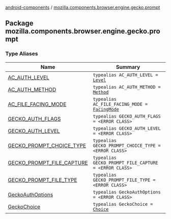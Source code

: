 [android-components](../index.md) / [mozilla.components.browser.engine.gecko.prompt](./index.md)

## Package mozilla.components.browser.engine.gecko.prompt

### Type Aliases

| Name | Summary |
|---|---|
| [AC_AUTH_LEVEL](-a-c_-a-u-t-h_-l-e-v-e-l.md) | `typealias AC_AUTH_LEVEL = `[`Level`](../mozilla.components.concept.engine.prompt/-prompt-request/-authentication/-level/index.md) |
| [AC_AUTH_METHOD](-a-c_-a-u-t-h_-m-e-t-h-o-d.md) | `typealias AC_AUTH_METHOD = `[`Method`](../mozilla.components.concept.engine.prompt/-prompt-request/-authentication/-method/index.md) |
| [AC_FILE_FACING_MODE](-a-c_-f-i-l-e_-f-a-c-i-n-g_-m-o-d-e.md) | `typealias AC_FILE_FACING_MODE = `[`FacingMode`](../mozilla.components.concept.engine.prompt/-prompt-request/-file/-facing-mode/index.md) |
| [GECKO_AUTH_FLAGS](-g-e-c-k-o_-a-u-t-h_-f-l-a-g-s.md) | `typealias GECKO_AUTH_FLAGS = <ERROR CLASS>` |
| [GECKO_AUTH_LEVEL](-g-e-c-k-o_-a-u-t-h_-l-e-v-e-l.md) | `typealias GECKO_AUTH_LEVEL = <ERROR CLASS>` |
| [GECKO_PROMPT_CHOICE_TYPE](-g-e-c-k-o_-p-r-o-m-p-t_-c-h-o-i-c-e_-t-y-p-e.md) | `typealias GECKO_PROMPT_CHOICE_TYPE = <ERROR CLASS>` |
| [GECKO_PROMPT_FILE_CAPTURE](-g-e-c-k-o_-p-r-o-m-p-t_-f-i-l-e_-c-a-p-t-u-r-e.md) | `typealias GECKO_PROMPT_FILE_CAPTURE = <ERROR CLASS>` |
| [GECKO_PROMPT_FILE_TYPE](-g-e-c-k-o_-p-r-o-m-p-t_-f-i-l-e_-t-y-p-e.md) | `typealias GECKO_PROMPT_FILE_TYPE = <ERROR CLASS>` |
| [GeckoAuthOptions](-gecko-auth-options.md) | `typealias GeckoAuthOptions = <ERROR CLASS>` |
| [GeckoChoice](-gecko-choice.md) | `typealias GeckoChoice = `[`Choice`](https://mozilla.github.io/geckoview/javadoc/mozilla-central/org/mozilla/geckoview/GeckoSession/PromptDelegate/Choice.html) |
